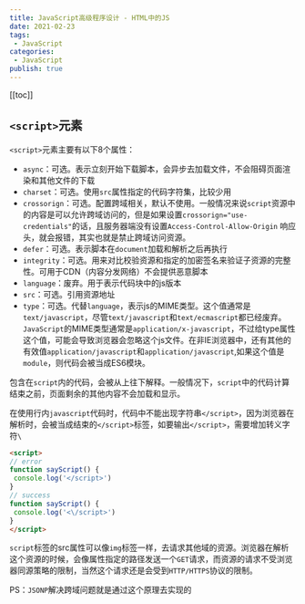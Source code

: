 ```yaml
---
title: JavaScript高级程序设计 - HTML中的JS
date: 2021-02-23
tags:
 - JavaScript
categories:
 - JavaScript
publish: true
---
```

[[toc]]

## `<script>`元素

`<script>`元素主要有以下8个属性：
 - `async`：可选。表示立刻开始下载脚本，会异步去加载文件，不会阻碍页面渲染和其他文件的下载
 - `charset`：可选。使用`src`属性指定的代码字符集，比较少用
 - `crossorign`：可选。配置跨域相关，默认不使用。一般情况来说`script`资源中的内容是可以允许跨域访问的，但是如果设置`crossorign="use-credentials"`的话，且服务器端没有设置`Access-Control-Allow-Origin` 响应头，就会报错，其实也就是禁止跨域访问资源。
 - `defer`：可选。表示脚本在`document`加载和解析之后再执行
 - `integrity`：可选。用来对比校验资源和指定的加密签名来验证子资源的完整性。可用于CDN（内容分发网络）不会提供恶意脚本
 - `language`：废弃。用于表示代码块中的js版本
 - `src`：可选。引用资源地址
 - `type`：可选。代替`language`，表示js的MIME类型。这个值通常是`text/javascript`，尽管`text/javascript`和`text/ecmascript`都已经废弃。`JavaScript`的MIME类型通常是`application/x-javascript`，不过给type属性这个值，可能会导致浏览器会忽略这个js文件。在非IE浏览器中，还有其他的有效值`application/javascript`和`application/javascript`,如果这个值是`module`，则代码会被当成ES6模块。

 包含在`script`内的代码，会被从上往下解释。一般情况下，`script`中的代码计算结束之前，页面剩余的其他内容不会加载和显示。

在使用行内`javascript`代码时，代码中不能出现字符串`</script>`，因为浏览器在解析时，会被当成结束的`</script>`标签，如要输出`</script>`，需要增加转义字符`\`
 ```html
<script>
// error
function sayScript() {
  console.log('</script>')
}
// success
function sayScript() {
  console.log('<\/script>')
}
</script>
 ```

 `script`标签的src属性可以像`img`标签一样，去请求其他域的资源。浏览器在解析这个资源的时候，会像属性指定的路径发送一个`GET`请求，而资源的请求不受浏览器同源策略的限制，当然这个请求还是会受到`HTTP/HTTPS`协议的限制。

 PS：`JSONP`解决跨域问题就是通过这个原理去实现的